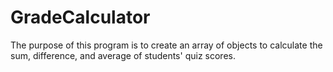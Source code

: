# GradeCalculator
The purpose of this program is to create an array of objects to calculate the sum, difference, and average of students' quiz scores. 
